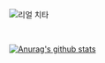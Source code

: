 ![리얼 치타](https://user-images.githubusercontent.com/105473305/192799549-54d5d8ea-bf43-419b-8fad-9f5ac2f598e4.gif)


<br>

 [![Anurag's github stats](https://github-readme-stats.vercel.app/api?username=hyojoonm)](https://github.com/anuraghazra/github-readme-stats)

<!--
**hyojoonm/hyojoonm** is a ✨ _special_ ✨ repository because its `README.md` (this file) appears on your GitHub profile.

Here are some ideas to get you started:


- 🔭 I’m currently working on ...
- 🌱 I’m currently learning ...
- 👯 I’m looking to collaborate on ...
- 🤔 I’m looking for help with ...
- 💬 Ask me about ...
- 📫 How to reach me: ...
- 😄 Pronouns: ...
- ⚡ Fun fact: ...
-->
